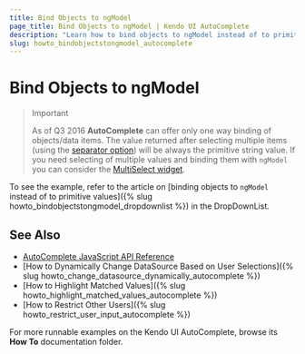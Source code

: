 ```yaml
---
title: Bind Objects to ngModel
page_title: Bind Objects to ngModel | Kendo UI AutoComplete
description: "Learn how to bind objects to ngModel instead of to primitive values in the Kendo UI AutoComplete widget."
slug: howto_bindobjectstongmodel_autocomplete
---
```


# Bind Objects to ngModel

> Important
>
> As of Q3 2016 **AutoComplete** can offer only one way binding of objects/data items. The value returned after selecting multiple items (using the [separator option](/api/javascript/ui/autocomplete#configuration-separator)) will be always the primitive string value. If you need selecting of multiple values and binding them with `ngModel` you can consider the [MultiSelect widget](howto_bindobjectstongmodel_multiselect).

To see the example, refer to the article on [binding objects to `ngModel` instead of to primitive values]({% slug howto_bindobjectstongmodel_dropdownlist %}) in the DropDownList.

## See Also

* [AutoComplete JavaScript API Reference](/api/javascript/ui/autocomplete)
* [How to Dynamically Change DataSource Based on User Selections]({% slug howto_change_datasource_dynamically_autocomplete %})
* [How to Highlight Matched Values]({% slug howto_highlight_matched_values_autocomplete %})
* [How to Restrict Other Users]({% slug howto_restrict_user_input_autocomplete %})

For more runnable examples on the Kendo UI AutoComplete, browse its **How To** documentation folder.
